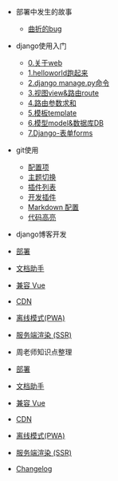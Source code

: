 - 部署中发生的故事
  - [曲折的bug](0-first.md)

- django使用入门
  - [0.关于web](00-about-web.md)
  - [1.helloworld跑起来](01-helloworld.md)
  - [2.django manage.py命令](02-base-command.md)
  - [3.视图view&路由route](03-view-route.md)
  - [4.路由参数求和](04-route-agr-add.md)
  - [5.模板template](05-template.md)
  - [6.模型model&数据库DB](06-model&DB.md)
  - [7.Django-表单forms](07-Django-forms.md)

- git使用
  - [配置项](configuration.md)
  - [主题切换](00-themes.md)
  - [插件列表](plugins.md)
  - [开发插件](write-a-plugin.md)
  - [Markdown 配置](markdown.md)
  - [代码高亮](language-highlight.md)

- django博客开发
 - [部署](deploy.md)
 - [文档助手](helpers.md)
 - [兼容 Vue](vue.md)
 - [CDN](cdn.md)
 - [离线模式(PWA)](pwa.md)
  - [服务端渲染 (SSR)](ssr.md)

- 周老师知识点整理
 - [部署](deploy.md)
 - [文档助手](helpers.md)
 - [兼容 Vue](vue.md)
 - [CDN](cdn.md)
 - [离线模式(PWA)](pwa.md)
  - [服务端渲染 (SSR)](ssr.md)

- [Changelog](changelog.md)
